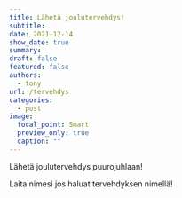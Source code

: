 ```yaml
---
title: Lähetä joulutervehdys!
subtitle: 
date: 2021-12-14
show_date: true
summary: 
draft: false
featured: false
authors:
  - tony
url: /tervehdys
categories:
  - post
image:
  focal_point: Smart
  preview_only: true
  caption: ""
---
```

Lähetä joulutervehdys puurojuhlaan!  

Laita nimesi jos haluat tervehdyksen nimellä!

<div data-tf-widget="BLI80CGe" data-tf-hide-headers data-tf-iframe-props="title=Joulutervehdys" style="width:100%;height:500px;"></div><script src="//embed.typeform.com/next/embed.js"></script>

